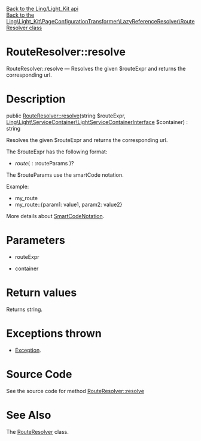 [Back to the Ling/Light_Kit api](https://github.com/lingtalfi/Light_Kit/blob/master/doc/api/Ling/Light_Kit.md)<br>
[Back to the Ling\Light_Kit\PageConfigurationTransformer\LazyReferenceResolver\RouteResolver class](https://github.com/lingtalfi/Light_Kit/blob/master/doc/api/Ling/Light_Kit/PageConfigurationTransformer/LazyReferenceResolver/RouteResolver.md)


RouteResolver::resolve
================



RouteResolver::resolve — Resolves the given $routeExpr and returns the corresponding url.




Description
================


public [RouteResolver::resolve](https://github.com/lingtalfi/Light_Kit/blob/master/doc/api/Ling/Light_Kit/PageConfigurationTransformer/LazyReferenceResolver/RouteResolver/resolve.md)(string $routeExpr, [Ling\Light\ServiceContainer\LightServiceContainerInterface](https://github.com/lingtalfi/Light/blob/master/doc/api/Ling/Light/ServiceContainer/LightServiceContainerInterface.md) $container) : string




Resolves the given $routeExpr and returns the corresponding url.

The $routeExpr has the following format:

- $route (  ::$routeParams  )?

The $routeParams use the smartCode notation.


Example:

- my_route
- my_route::{param1: value1, param2: value2}


More details about [SmartCodeNotation](https://github.com/lingtalfi/Bat/blob/master/SmartCodeTool.md).




Parameters
================


- routeExpr

    

- container

    


Return values
================

Returns string.


Exceptions thrown
================

- [Exception](http://php.net/manual/en/class.exception.php).&nbsp;







Source Code
===========
See the source code for method [RouteResolver::resolve](https://github.com/lingtalfi/Light_Kit/blob/master/PageConfigurationTransformer/LazyReferenceResolver/RouteResolver.php#L41-L50)


See Also
================

The [RouteResolver](https://github.com/lingtalfi/Light_Kit/blob/master/doc/api/Ling/Light_Kit/PageConfigurationTransformer/LazyReferenceResolver/RouteResolver.md) class.



